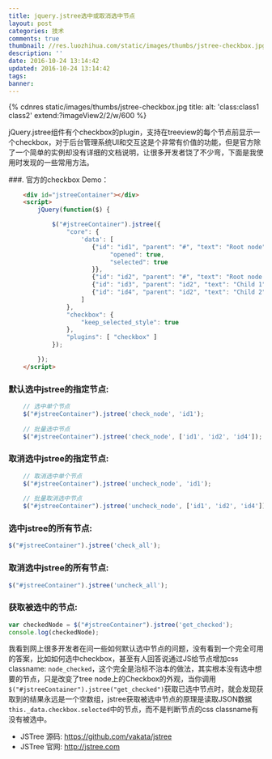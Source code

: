 ```yaml
---
title: jquery.jstree选中或取消选中节点
layout: post
categories: 技术
comments: true
thumbnail: //res.luozhihua.com/static/images/thumbs/jstree-checkbox.jpg?imageView2/1/w/345/h/163
description: ''
date: 2016-10-24 13:14:42
updated: 2016-10-24 13:14:42
tags:
banner:
---
```


{% cdnres static/images/thumbs/jstree-checkbox.jpg title: alt: 'class:class1 class2' extend:?imageView2/2/w/600 %}

jQuery.jstree组件有个checkbox的plugin，支持在treeview的每个节点前显示一个checkbox，对于后台管理系统UI和交互这是个非常有价值的功能，但是官方除了一个简单的实例却没有详细的文档说明，让很多开发者饶了不少弯，下面是我使用时发现的一些常用方法。

###. 官方的checkbox Demo：
```html 
    <div id="jstreeContainer"></div>
    <script>
        jQuery(function($) {

            $("#jstreeContainer").jstree({
                "core": {
                    'data': [
                       {"id": "id1", "parent": "#", "text": "Root node", "state": {
                            "opened": true,
                            "selected": true
                       }},
                       {"id": "id2", "parent": "#", "text": "Root node 2" },
                       {"id": "id3", "parent": "id2", "text": "Child 1" },
                       {"id": "id4", "parent": "id2", "text": "Child 2" },
                    ]
                },
                "checkbox": {
                    "keep_selected_style": true
                },
                "plugins": [ "checkbox" ]
            });

        });
    </script>
```

### 默认选中jstree的指定节点:
```javascript
    // 选中单个节点
    $("#jstreeContainer").jstree('check_node', 'id1');
    
    // 批量选中节点
    $("#jstreeContainer").jstree('check_node', ['id1', 'id2', 'id4']);
```

### 取消选中jstree的指定节点:
```javascript
    // 取消选中单个节点
    $("#jstreeContainer").jstree('uncheck_node', 'id1');
    
    // 批量取消选中节点
    $("#jstreeContainer").jstree('uncheck_node', ['id1', 'id2', 'id4']);
```

### 选中jstree的所有节点:
```javascript
$("#jstreeContainer").jstree('check_all');
```

### 取消选中jstree的所有节点:
```javascript
$("#jstreeContainer").jstree('uncheck_all');
```

### 获取被选中的节点:
```javascript
var checkedNode = $("#jstreeContainer").jstree('get_checked');
console.log(checkedNode);
```

我看到网上很多开发者在问一些如何默认选中节点的问题，没有看到一个完全可用的答案，比如如何选中checkbox，甚至有人回答说通过JS给节点增加css classname: `node_checked`，这个完全是治标不治本的做法，其实根本没有选中想要的节点，只是改变了tree node上的Checkbox的外观，当你调用`$("#jstreeContainer").jstree("get_checked")`获取已选中节点时，就会发现获取到的结果永远是一个空数组，jstree获取被选中节点的原理是读取JSON数据`this._data.checkbox.selected`中的节点，而不是判断节点的css classname有没有被选中。

- JSTree 源码: https://github.com/vakata/jstree
- JSTree 官网: http://jstree.com
